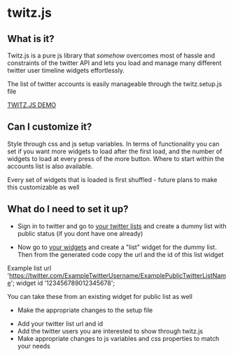 # twitz.js

## What is it?

Twitz.js is a pure js library that *somehow* overcomes most of hassle and constraints of the twitter API and lets you  load and manage many different twitter user timeline widgets effortlessly.

The list of twitter accounts is easily manageable through the twitz.setup.js file

[TWITZ.JS DEMO](http://positeam.net/twitz.js/)


## Can I customize it?

Style through css and js setup variables. In terms of functionality you can set if you want more widgets to load after the first load, and the number of widgets to load at every press of the more button. Where to start within the accounts list is also available.

Every set of widgets that is loaded is first shuffled - future plans to make this customizable as well


## What do I need to set it up?

+ Sign in to twitter and go to [your twitter lists](https://twitter.com/lists) and create a dummy list with public status (if you dont have one already)

+ Now go to [your widgets](https://twitter.com/settings/widgets) and create a "list" widget for the dummy list. Then from the generated code copy the url and the id of this list widget

Example
list url 'https://twitter.com/ExampleTwitterUsername/ExamplePublicTwitterListName';
widget id  '123456789012345678';

You can take these from an existing widget for public list as well

+ Make the appropriate changes to the setup file
- Add your twitter list url and id
- Add the twitter users you are interested to show through twitz.js
- Make appropriate changes to js variables and css properties to match your needs
